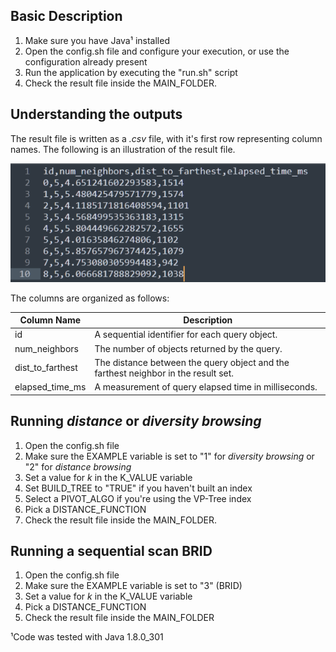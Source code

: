 ## Basic Description

1. Make sure you have Java¹ installed
2. Open the config.sh file and configure your execution, or use the configuration already present
3. Run the application by executing the "run.sh" script
4. Check the result file inside the MAIN_FOLDER.

## Understanding the outputs

The result file is written as a _.csv_ file, with it's first row representing column names. The following is an illustration of the result file. 

<p style="text-align:center"><img src="MNIST/QT1/result_example.png" alt="drawing"/></p> 

The columns are organized as follows:

| Column Name | Description |
| ------ | ------ |
| id | A sequential identifier for each query object. |
| num_neighbors | The number of objects returned by the query. |
| dist_to_farthest | The distance between the query object and the farthest neighbor in the result set. |
| elapsed_time_ms | A measurement of query elapsed time in milliseconds. |

## Running _distance_ or _diversity browsing_

1. Open the config.sh file
2. Make sure the EXAMPLE variable is set to "1" for _diversity browsing_ or "2" for _distance browsing_
3. Set a value for _k_ in the K_VALUE variable
4. Set BUILD_TREE to "TRUE" if you haven't built an index
5. Select a PIVOT_ALGO if you're using the VP-Tree index
6. Pick a DISTANCE_FUNCTION
7. Check the result file inside the MAIN_FOLDER.

## Running a sequential scan BRID

1. Open the config.sh file
2. Make sure the EXAMPLE variable is set to "3" (BRID)
3. Set a value for _k_ in the K_VALUE variable
4. Pick a DISTANCE_FUNCTION
5. Check the result file inside the MAIN_FOLDER

¹Code was tested with Java 1.8.0_301
